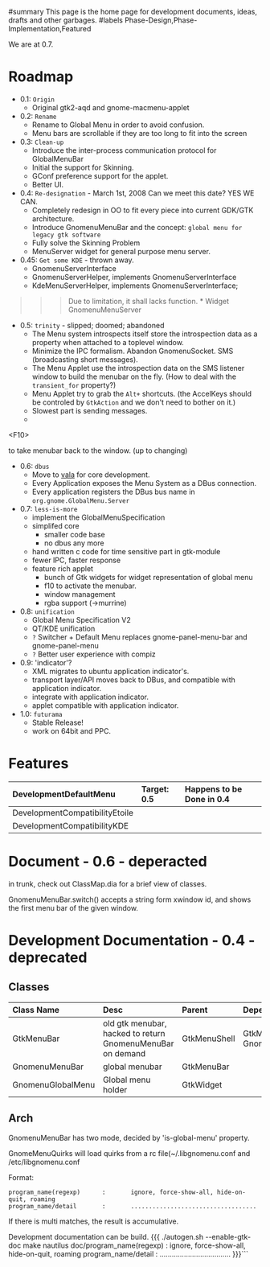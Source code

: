 ﻿#summary This page is the home page for development documents, ideas, drafts and other garbages.
#labels Phase-Design,Phase-Implementation,Featured

We are at 0.7.

# Roadmap #
  * 0.1: `Origin`
    * Original gtk2-aqd and gnome-macmenu-applet
  * 0.2: `Rename`
    * Rename to Global Menu in order to avoid confusion.
    * Menu bars are scrollable if they are too long to fit into the screen
  * 0.3: `Clean-up`
    * Introduce the inter-process communication protocol for GlobalMenuBar
    * Initial the support for Skinning.
    * GConf preference support for the applet.
    * Better UI.
  * 0.4: `Re-designation` - March 1st, 2008 Can we meet this date? YES WE CAN.
    * Completely redesign in OO to fit every piece into current GDK/GTK architecture.
    * Introduce GnomenuMenuBar and the concept: `global menu for legacy gtk software`
    * Fully solve the Skinning Problem
    * MenuServer widget for general purpose menu server.
  * 0.45: `Get some KDE` - thrown away.
    * GnomenuServerInterface
    * GnomenuServerHelper, implements GnomenuServerInterface
    * KdeMenuServerHelper, implements GnomenuServerInterface;
> > > Due to limitation, it shall lacks function.
    * Widget GnomenuMenuServer
  * 0.5: `trinity` - slipped; doomed; abandoned
    * The Menu system introspects itself store the introspection data as a property when attached to a toplevel window.
    * Minimize the IPC formalism. Abandon GnomenuSocket. SMS (broadcasting short messages).
    * The Menu Applet use the introspection data on the SMS listener window to build the menubar on the fly. (How to deal with the `transient_for` property?)
    * Menu Applet try to grab the `Alt+` shortcuts. (the AccelKeys should be controled by `GtkAction` and we don't need to bother on it.)
    * Slowest part is sending messages.
    * 

&lt;F10&gt;

 to take menubar back to the window. (up to changing)
  * 0.6: `dbus`
    * Move to [vala](http://vala.gnome.org) for core development.
    * Every Application exposes the Menu System as a DBus connection.
    * Every application registers the DBus bus name in `org.gnome.GlobalMenu.Server`
  * 0.7: `less-is-more`
    * implement the GlobalMenuSpecification
    * simplifed core
      * smaller code base
      * no dbus any more
    * hand written c code for time sensitive part in gtk-module
    * fewer IPC, faster response
    * feature rich applet
      * bunch of Gtk widgets for widget representation of global menu
      * f10 to activate the menubar.
      * window management
      * rgba support (->murrine)
  * 0.8: `unification`
    * Global Menu Specification V2
    * QT/KDE unification
    * `?` Switcher + Default Menu replaces gnome-panel-menu-bar and gnome-panel-menu
    * `?` Better user experience with compiz
  * 0.9: 'indicator'?
    * XML migrates to ubuntu application indicator's.
    * transport layer/API moves back to DBus, and compatible with application indicator.
    * integrate with application indicator.
    * applet compatible with application indicator.
  * 1.0: `futurama`
    * Stable Release!
    * work on 64bit and PPC.

# Features #
|DevelopmentDefaultMenu  |Target: 0.5| Happens to be Done in 0.4|
|:-----------------------|:----------|:-------------------------|
|DevelopmentCompatibilityEtoile|           |
|DevelopmentCompatibilityKDE|           |


# Document - 0.6 - deperacted #
in trunk, check out ClassMap.dia for a brief view of classes.

GnomenuMenuBar.switch() accepts a string form xwindow id, and shows the first menu bar of the given window.

# Development Documentation - 0.4 - deprecated #

## Classes ##

| Class Name | Desc |Parent       | Dependencies | Location |
|:-----------|:-----|:------------|:-------------|:---------|
| GtkMenuBar | old gtk menubar, hacked to return GnomenuMenuBar on demand| GtkMenuShell | GtkMenuItem, GnomenuMenuBar | gtk      |
| GnomenuMenuBar | global menubar | GtkMenuBar  |              | libgnomenu |
| GnomenuGlobalMenu | Global menu holder | GtkWidget   |              |libgnomenu |
## Arch ##

GnomenuMenuBar has two mode, decided by 'is-global-menu' property.

GnomeMenuQuirks will load quirks from a rc file(~/.libgnomenu.conf and /etc/libgnomenu.conf

Format:
```
program_name(regexp)      :       ignore, force-show-all, hide-on-quit, roaming
program_name/detail       :       ...................................
```
If there is multi matches, the result is accumulative.

Development documentation can be build. {{{
./autogen.sh --enable-gtk-doc
make
nautilus doc/program_name(regexp)      :       ignore, force-show-all, hide-on-quit, roaming
program_name/detail       :       ...................................
}}}```